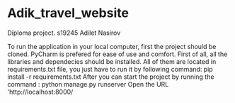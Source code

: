 # Adik_travel_website
Diploma project. s19245 Adilet Nasirov

To run the application in your local computer, first the project should be cloned.
PyCharm is prefered for ease of use and comfort.
First of all, all the libraries and dependecies should be installed. 
All of them are located in requirements.txt file, you just have to run it by following command: pip install -r requirements.txt
After you can start the project by running the command : python manage.py runserver
Open the URL 'http://localhost:8000/
